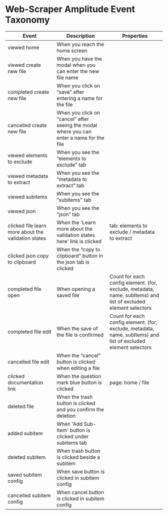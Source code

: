 # Web-Scraper Amplitude Event Taxonomy

| Event                                               | Description                                                                               | Properties                                                                                                     |
| --------------------------------------------------- | ----------------------------------------------------------------------------------------- | -------------------------------------------------------------------------------------------------------------- |
| viewed home                                         | When you reach the home screen                                                            |                                                                                                                |
| viewed create new file                              | When you have the modal when you can enter the new file name                              |                                                                                                                |
| completed create new file                           | When you click on “save” after entering a name for the file                               |                                                                                                                |
| cancelled create new file                           | When you click on “cancel” after seeing the modal where you can enter a name for the file |                                                                                                                |
| viewed elements to exclude                          | When you see the “elements to exclude” tab                                                |                                                                                                                |
| viewed metadata to extract                          | When you see the “metadata to extract” tab                                                |                                                                                                                |
| viewed subitems                                     | When you see the “subitems” tab                                                           |                                                                                                                |
| viewed json                                         | When you see the “json” tab                                                               |                                                                                                                |
| clicked file learn more about the validation states | When the 'Learn more about the validation states here' link is clicked                    | tab: elements to exclude / metadata to extract                                                                 |
| clicked json copy to clipboard                      | When the “copy to clipboard” button in the json tab is clicked                            |                                                                                                                |
| completed file open                                 | When opening a saved file                                                                 | Count for each config element. (for, exclude, metadata, name, subItems) and list of excluded element selectors |
| completed file edit                                 | When the save of the file is confirmed                                                    | Count for each config element. (for, exclude, metadata, name, subItems) and list of excluded element selectors |
| cancelled file edit                                 | When the “cancel” button is clicked when editing a file                                   |                                                                                                                |
| clicked documentation link                          | When the question mark blue button is clicked                                             | page: home / file                                                                                              |
| deleted file                                        | When the trash button is clicked and you confirm the deletion                             |                                                                                                                |
| added subitem                                       | When 'Add Sub-Item' button is clicked under subitems tab                                  |                                                                                                                |
| deleted subitem                                     | When trash button is clicked beside a subitem                                             |                                                                                                                |
| saved subitem config                                | When save button is clicked in subitem config                                             |                                                                                                                |
| cancelled subitem config                            | When cancel button is clicked in subitem config                                           |
